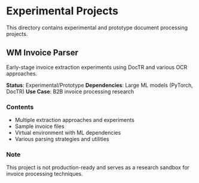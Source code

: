 # Experimental Projects

This directory contains experimental and prototype document processing projects.

## WM Invoice Parser

Early-stage invoice extraction experiments using DocTR and various OCR approaches. 

**Status**: Experimental/Prototype
**Dependencies**: Large ML models (PyTorch, DocTR)
**Use Case**: B2B invoice processing research

### Contents
- Multiple extraction approaches and experiments
- Sample invoice files
- Virtual environment with ML dependencies
- Various parsing strategies and utilities

### Note
This project is not production-ready and serves as a research sandbox for invoice processing techniques.